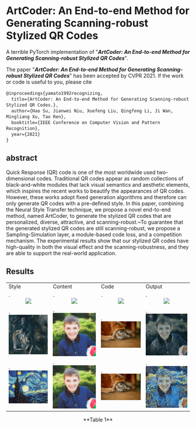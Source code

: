 # ArtCoder: An End-to-end Method for Generating Scanning-robust Stylized QR Codes
A terrible PyTorch implementation of "***ArtCoder: An End-to-end Method for Generating Scanning-robust Stylized QR Codes***".

The paper "***ArtCoder: An End-to-end Method for Generating Scanning-robust Stylized QR Codes***" has been accepted by CVPR 2021. If the work or code is useful to you, please cite
```
@inproceedings{yamato1992recognizing,
  title={ArtCoder: An End-to-end Method for Generating Scanning-robust Stylized QR Codes.},
  author={Hao Su, Jianwei Niu, Xuefeng Liu, Qingfeng Li, Ji Wan, Mingliang Xu, Tao Ren},
  booktitle={IEEE Conference on Computer Vision and Pattern Recognition},
  year={2021}
}
```

## abstract
Quick Response (QR) code is one of the most worldwide used two-dimensional codes. Traditional QR codes appear as random collections of black-and-white modules that lack visual semantics and aesthetic elements, which inspires the recent works to beautify the appearances of QR codes. However, these works adopt fixed generation algorithms and therefore can only generate QR codes with a pre-defined style. In this paper, combining the Neural Style Transfer technique, we propose a novel end-to-end method, named ArtCoder, to generate the stylized QR codes that are personalized, diverse, attractive, and scanning-robust.~To guarantee that the generated stylized QR codes are still scanning-robust, we propose a Sampling-Simulation layer, a module-based code loss, and a competition mechanism. The experimental results show that our stylized QR codes have high-quality in both the visual effect and the scanning-robustness, and they are able to support the real-world application.

## Results

<table>
 <tr>
   <td>Style</td><td>Content</td><td>Code</td><td>Output</td>
 </tr>
 <tr>
   <td>.<div align=center><img src="https://github.com/SwordHolderSH/ArtCoder/blob/main/style/texture1.1.jpg" width="240" /></td>
   <td>.<div align=center><img src="https://github.com/SwordHolderSH/ArtCoder/blob/main/content/boy.jpg" width="240" />      </td>
     <td>.<div align=center><img src="https://github.com/SwordHolderSH/ArtCoder/blob/main/code/boy.jpg" width="240" />      </td>
   <td>.<div align=center><img src="https://github.com/SwordHolderSH/ArtCoder/blob/main/demos/output_84.jpg" width="240" /></td>
 </tr>
  
   <tr>
   <td>.<div align=center><img src="https://github.com/SwordHolderSH/neural-style-pytorch/blob/master/style/picasso.jpg" width="200" /></td>
   <td>.<div align=center><img src="https://github.com/SwordHolderSH/neural-style-pytorch/blob/master/demos/out_0.jpg" width="200" />      </td>
     <td>.<div align=center><img src="https://github.com/SwordHolderSH/neural-style-pytorch/blob/master/content/dog_cat.jpg" width="200" />      </td>
   <td>.<div align=center><img src="https://github.com/SwordHolderSH/neural-style-pytorch/blob/master/demos/out_73000.jpg" width="200" /></td>
 </tr>
<tr>
   <td>.<div align=center><img src="https://github.com/SwordHolderSH/neural-style-pytorch/blob/master/style/s.jpg" width="200" /></td>
   <td>.<div align=center><img src="https://github.com/SwordHolderSH/neural-style-pytorch/blob/master/demos/test/out_0.jpg" width="200" />      </td>
     <td>.<div align=center><img src="https://github.com/SwordHolderSH/neural-style-pytorch/blob/master/content/dog_cat.jpg" width="200" />      </td>
   <td>.<div align=center><img src="https://github.com/SwordHolderSH/neural-style-pytorch/blob/master/demos/test/out_300000.jpg" width="200" /></td>
 </tr>
 </table>
  <p align="center"> **Table 1**</p>
